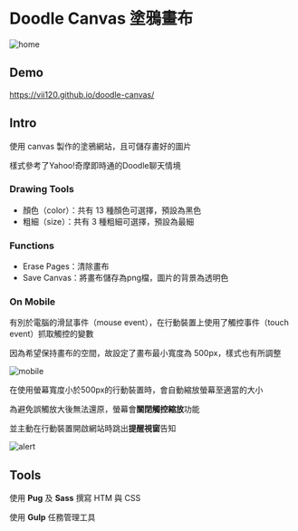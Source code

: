 # Doodle Canvas 塗鴉畫布

![home](https://i.imgur.com/m1bp3Eo.png)

## Demo

https://vii120.github.io/doodle-canvas/

## Intro

使用 canvas 製作的塗鴉網站，且可儲存畫好的圖片

樣式參考了Yahoo!奇摩即時通的Doodle聊天情境

### Drawing Tools

* 顏色（color）：共有 13 種顏色可選擇，預設為黑色
* 粗細（size）：共有 3 種粗細可選擇，預設為最細

### Functions

* Erase Pages：清除畫布
* Save Canvas：將畫布儲存為png檔，圖片的背景為透明色

### On Mobile

有別於電腦的滑鼠事件（mouse event），在行動裝置上使用了觸控事件（touch event）抓取觸控的變數

因為希望保持畫布的空間，故設定了畫布最小寬度為 500px，樣式也有所調整

![mobile](https://i.imgur.com/w1fFr8s.png)

在使用螢幕寬度小於500px的行動裝置時，會自動縮放螢幕至適當的大小

為避免誤觸放大後無法還原，螢幕會**關閉觸控縮放**功能

並主動在行動裝置開啟網站時跳出**提醒視窗**告知

![alert](https://i.imgur.com/IcPt8Qk.png)

## Tools

使用 **Pug** 及 **Sass** 撰寫 HTM 與 CSS

使用 **Gulp** 任務管理工具
